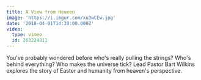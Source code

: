 ```yaml
---
title: A View from Heaven
image: 'https://i.imgur.com/xu3wCEw.jpg'
date: '2018-04-01T14:30:00.000Z'
video:
  type: vimeo
  id: 263224811
---
```

You've probably wondered before who's really pulling the strings? Who's behind everything? Who makes the universe tick? Lead Pastor Bart Wilkins explores the story of Easter and humanity from heaven's perspective.
